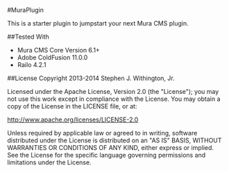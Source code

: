 #MuraPlugin

This is a starter plugin to jumpstart your next Mura CMS plugin.


##Tested With
* Mura CMS Core Version 6.1+
* Adobe ColdFusion 11.0.0
* Railo 4.2.1


##License
Copyright 2013-2014 Stephen J. Withington, Jr.

Licensed under the Apache License, Version 2.0 (the "License"); you may not use this work except in compliance with the License. You may obtain a copy of the License in the LICENSE file, or at:

http://www.apache.org/licenses/LICENSE-2.0

Unless required by applicable law or agreed to in writing, software distributed under the License is distributed on an "AS IS" BASIS, WITHOUT WARRANTIES OR CONDITIONS OF ANY KIND, either express or implied. See the License for the specific language governing permissions and limitations under the License.
